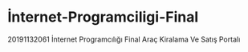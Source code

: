 # İnternet-Programciligi-Final
20191132061 İnternet Programcılığı Final Araç Kiralama Ve Satış Portalı
